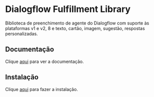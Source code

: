 # Dialogflow Fulfillment Library

Biblioteca de preenchimento de agente do Dialogflow com suporte às plataformas v1 e v2, 8 e texto, cartão, imagem, sugestão, respostas personalizadas.

## Documentação

Clique [aqui](https://github.com/dialogflow/dialogflow-fulfillment-nodejs) para ver a documentação.

## Instalação

Clique [aqui](https://www.npmjs.com/package/dialogflow-fulfillment) para fazer a instalação.